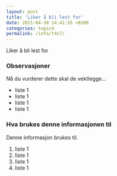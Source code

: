 ```yaml
---
layout: post
title: 'Liker å bli lest for'
date: 2021-04-30 14:41:55 +0200
categories: topic4
permalink: /info/t4s7/
---
```


Liker å bli lest for

### Observasjoner

Nå du vurderer dette skal de vektlegge...

- liste 1
- liste 1
- liste 1
- liste 1

### Hva brukes denne informasjonen til

Denne informasjon brukes til.

1. liste 1
2. liste 1
3. liste 1
4. liste 1
